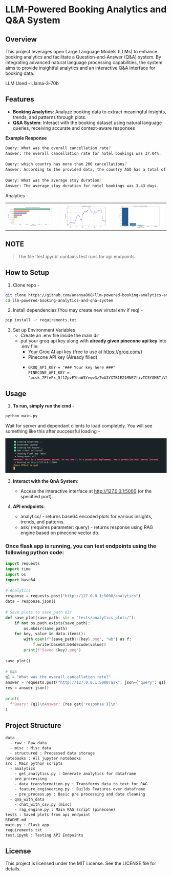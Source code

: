 # LLM-Powered Booking Analytics and Q&A System

## Overview

This project leverages open Large Language Models (LLMs) to enhance booking analytics and facilitate a Question-and-Answer (Q&A) system. By integrating advanced natural language processing capabilities, the system aims to provide insightful analytics and an interactive Q&A interface for booking data.

LLM Used - Llama-3-70b 

## Features

- **Booking Analytics**: Analyze booking data to extract meaningful insights, trends, and patterns through plots.
- **Q&A System**: Interact with the booking dataset using natural language queries, receiving accurate and context-aware responses

**Example Response**
```bash
Query: What was the overall cancellation rate?
Answer: The overall cancellation rate for hotel bookings was 37.04%.

Query: which country has more than 200 cancellations?
Answer: According to the provided data, the country AGO has a total of 205 cancellations, which is more than 200.

Query: What was the average stay duration?
Answer: The average stay duration for hotel bookings was 3.43 days.
```
Analytics - 
<table>
  <tr>
    <td><img src=tests/analytics_plots/market_segment_distribution.png width="300"></td>
    <td><img src=tests/analytics_plots/revenue_trends.png width="300"></td>
    <td><img src=tests/analytics_plots/revenue_by_channel.png width="300"></td>
  </tr>
</table>

## **NOTE**

> The file 'test.ipynb' contains test runs for api endpoints

## **How to Setup** 

1. Clone repo -
```bash
git clone https://github.com/ananya868/llm-powered-booking-analytics-and-qna-system.git
cd llm-powered-booking-analytics-and-qna-system
```
2. Install dependencies (You may create new virutal env if req) -
```bash
pip install -r requirements.txt
```
3. Set up Environment Variables
   - Create an .env file inside the main dir
   - put your groq api key along with **already given pinecone api key** into .env file:
      - Your Groq AI api key (free to use at https://groq.com/)
      - Pinecone API key (Already filled)
      - ```
        GROQ_API_KEY = "### Your key here ###"
        PINECONE_API_KEY = "pcsk_7PfeFx_5f1ZpvFYhnW5Yeqw3zTwA3YXTB1E21MNE7fivTC5YGM8TiVNgKzBz4rAzGyroRf"
        ```

## **Usage**

1. **To run, simply run the cmd** -
```bash
python main.py
```
Wait for server and dependant clients to load completely. You will see something like this after successful loading -
   
![A](data/misc/run.png)

3. **Interact with the QnA System**:
   - Access the interactive interface at http://127.0.0.1:5000 (or the specified port).

4. **API endpoints**:
   - analytics/ - returns base64 encoded plots for various insights, trends, and patterns.
   - ask/  (requires parameter: query) - returns response using RAG engine based on pinecone vector db.


### Once flask app is running, you can test endpoints using the following python code:

```python
import requests
import time
import os
import base64

# Analytics
response = requests.post("http://127.0.0.1:5000/analytics")
data = response.json()

# Save plots to save_path dir
def save_plot(save_path: str = "tests/analytics_plots/"):
    if not os.path.exists(save_path):
        os.mkdir(save_path)
    for key, value in data.items():
        with open(f"{save_path}/{key}.png", "wb") as f:
            f.write(base64.b64decode(value))
        print(f"Saved {key}.png")

save_plot()

# QNA 
q1 = "What was the overall cancellation rate?"
answer = requests.post("http://127.0.0.1:5000/ask", json={"query": q1})
res = answer.json()

print(
  f"Query: {q1}\nAnswer: {res.get('response')}\n"
)
```

## **Project Structure**

```
data
  - raw : Raw data
  - misc : Misc data
  - structured : Processed data storage
notebooks : All jupyter notebooks
src : Main python scripts
  - analytics 
    - get_analytics.py : Generate analytics for dataframe
  - pre_processing
    - data_transformation.py : Transforms data to text for RAG
    - feature_engineering.py : Builds Features over dataframe
    - pre_process.py : Basic pre processing and data cleaning
  - qna_with_data
    - chat_with_csv.py (misc)
    - rag_engine.py : Main RAG script (pinecone)
tests : Saved plots from api endpoint 
README.md 
main.py : Flask app
requirements.txt
test.ipynb : Testing API Endpoints
```

## **License**

This project is licensed under the MIT License. See the LICENSE file for details.






















